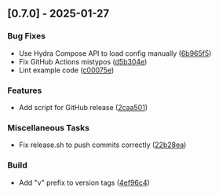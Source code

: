 ## [0.7.0] - 2025-01-27

### Bug Fixes

- Use Hydra Compose API to load config manually ([6b965f5](https://github.com/vince-test-org/changelog-generator-example/commit/6b965f5be2ca64ced27a0132fe5cf7b84c5c11ee))
- Fix GitHub Actions mistypos ([d5b304e](https://github.com/vince-test-org/changelog-generator-example/commit/d5b304e6beda87f9c7a483ad4b85e966c8fadece))
- Lint example code ([c00075e](https://github.com/vince-test-org/changelog-generator-example/commit/c00075e26b14968142f6f1e72021b47c4ba4f465))

### Features

- Add script for GitHub release ([2caa501](https://github.com/vince-test-org/changelog-generator-example/commit/2caa5013cbcac70b602e090f5370d4a64dca6bb6))

### Miscellaneous Tasks

- Fix release.sh to push commits correctly ([22b28ea](https://github.com/vince-test-org/changelog-generator-example/commit/22b28ea8858f0a99d6071cdd9b730d6bdb3a1a9e))

### Build

- Add "v" prefix to version tags ([4ef96c4](https://github.com/vince-test-org/changelog-generator-example/commit/4ef96c4905f414e6b0294fcec39ec57377816b24))

<!-- generated by git-cliff -->
